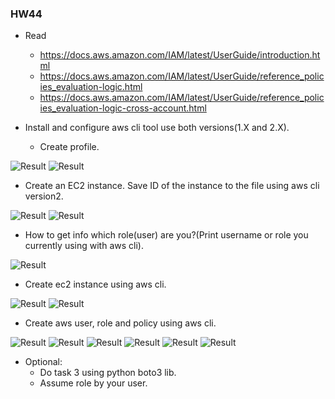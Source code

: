 ### HW44

- Read
  - https://docs.aws.amazon.com/IAM/latest/UserGuide/introduction.html
  - https://docs.aws.amazon.com/IAM/latest/UserGuide/reference_policies_evaluation-logic.html
  - https://docs.aws.amazon.com/IAM/latest/UserGuide/reference_policies_evaluation-logic-cross-account.html

- Install and configure aws cli tool use both versions(1.X and 2.X).
  - Create profile.

![Result](https://i.ibb.co/grXDBTQ/aws-version.jpg)
![Result](https://i.ibb.co/YyyRPsx/aws-config.jpg)

- Create an EC2 instance. Save ID of the instance to the file using aws cli version2.

![Result](https://i.ibb.co/5YBxzZX/Launch-instance.jpg)
![Result](https://i.ibb.co/Z8z1CZD/Instance-ID.jpg)

- How to get info which role(user) are you?(Print username or role you currently using with aws cli).

![Result](https://i.ibb.co/vHFmWD9/AWS-user.jpg)

- Create ec2 instance using aws cli.
  
![Result](https://i.ibb.co/M7t0Tpf/Launch-instance-using-cli-1.jpg)
![Result](https://i.ibb.co/p19ss7q/Launch-instance-using-cli-2.jpg)

- Create aws user, role and policy using aws cli.

![Result](https://i.ibb.co/Sm4Xqf0/Create-user-using-cli.jpg)
![Result](https://i.ibb.co/mtP9gmb/Create-user-using-cli2.jpg)
![Result](https://i.ibb.co/YRD83W0/Create-role.jpg)
![Result](https://i.ibb.co/vCWyRtT/Create-role2.jpg)
![Result](https://i.ibb.co/DMh3GQS/Create-policy.jpg)
![Result](https://i.ibb.co/8XK140r/Create-policy2.jpg)

- Optional:
  - Do task 3 using python boto3 lib.
  - Assume role by your user.
